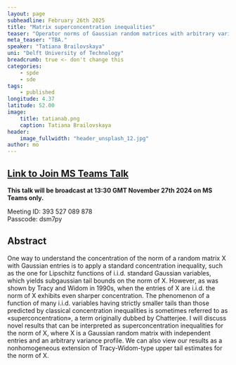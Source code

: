 ```yaml
---
layout: page
subheadline: February 26th 2025
title: "Matrix superconcentration inequalities"
teaser: "Operator norms of Gaussian random matrices with arbitrary variance profiles exhibit superconcentration phenomena that generalize the seminal Tracy-Widom bounds beyond the i.i.d. case."
meta_teaser: "TBA."
speaker: "Tatiana Brailovskaya"
uni: "Delft University of Technology"
breadcrumb: true <- don't change this
categories:
    - spde
    - sde
tags:
    - published
longitude: 4.37
latitude: 52.00
image:
    title: tatianab.png
    caption: Tatiana Brailovskaya
header:
    image_fullwidth: "header_unsplash_12.jpg"
author: mo
---
```


## [Link to Join MS Teams Talk](https://teams.microsoft.com/l/meetup-join/19%3ameeting_N2Q2NGY2NDEtYWVmNS00NzE3LWI0ZWMtMWFiZmE3NGM2MTc3%40thread.v2/0?context=%7b%22Tid%22%3a%22377e3d22-4ea1-422d-b0ad-8fcc89406b9e%22%2c%22Oid%22%3a%2243af9e94-a882-4d59-8a92-d00c8899065e%22%7d)

**This talk will be broadcast at 13:30 GMT November 27th 2024 on MS Teams only.**

Meeting ID: 393 527 089 878 \
Passcode: dsm7py

## Abstract

One way to understand the concentration of the norm of a random matrix X with Gaussian entries is to apply a standard concentration inequality, such as the one for Lipschitz functions of i.i.d. standard Gaussian variables, which yields subgaussian tail bounds on the norm of X. However, as was shown by Tracy and Widom in 1990s, when the entries of X are i.i.d. the norm of X exhibits even sharper concentration. The phenomenon of a function of many i.i.d. variables having strictly smaller tails than those predicted by classical concentration inequalities is sometimes referred to as «superconcentration», a term originally dubbed by Chatterjee. I will discuss novel results that can be interpreted as superconcentration inequalities for the norm of X, where X is a Gaussian random matrix with independent entries and an arbitrary variance profile. We can also view our results as a nonhomogeneous extension of Tracy-Widom-type upper tail estimates for the norm of X.
